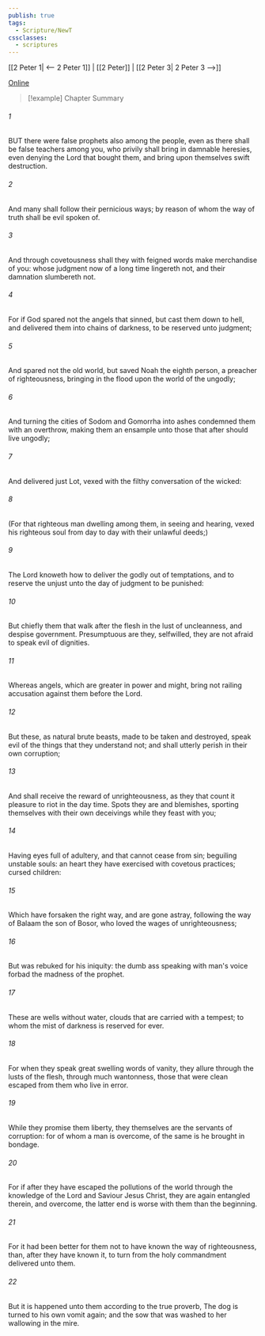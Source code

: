 ```yaml
---
publish: true
tags:
  - Scripture/NewT
cssclasses:
  - scriptures
---
```

[[2 Peter 1| <-- 2 Peter 1]] | [[2 Peter]] | [[2 Peter 3| 2 Peter 3 -->]]

[Online](https://churchofjesuschrist.org/study/scriptures/nt/2-pet/2?lang=eng)

>[!example] Chapter Summary
>
###### 1
BUT there were false prophets also among the people, even as there shall be false teachers among you, who privily shall bring in damnable heresies, even denying the Lord that bought them, and bring upon themselves swift destruction.
###### 2
And many shall follow their pernicious ways; by reason of whom the way of truth shall be evil spoken of.
###### 3
And through covetousness shall they with feigned words make merchandise of you: whose judgment now of a long time lingereth not, and their damnation slumbereth not.
###### 4
For if God spared not the angels that sinned, but cast them down to hell, and delivered them into chains of darkness, to be reserved unto judgment;
###### 5
And spared not the old world, but saved Noah the eighth person, a preacher of righteousness, bringing in the flood upon the world of the ungodly;
###### 6
And turning the cities of Sodom and Gomorrha into ashes condemned them with an overthrow, making them an ensample unto those that after should live ungodly;
###### 7
And delivered just Lot, vexed with the filthy conversation of the wicked:
###### 8
(For that righteous man dwelling among them, in seeing and hearing, vexed his righteous soul from day to day with their unlawful deeds;)
###### 9
The Lord knoweth how to deliver the godly out of temptations, and to reserve the unjust unto the day of judgment to be punished:
###### 10
But chiefly them that walk after the flesh in the lust of uncleanness, and despise government. Presumptuous are they, selfwilled, they are not afraid to speak evil of dignities.
###### 11
Whereas angels, which are greater in power and might, bring not railing accusation against them before the Lord.
###### 12
But these, as natural brute beasts, made to be taken and destroyed, speak evil of the things that they understand not; and shall utterly perish in their own corruption;
###### 13
And shall receive the reward of unrighteousness, as they that count it pleasure to riot in the day time. Spots they are and blemishes, sporting themselves with their own deceivings while they feast with you;
###### 14
Having eyes full of adultery, and that cannot cease from sin; beguiling unstable souls: an heart they have exercised with covetous practices; cursed children:
###### 15
Which have forsaken the right way, and are gone astray, following the way of Balaam the son of Bosor, who loved the wages of unrighteousness;
###### 16
But was rebuked for his iniquity: the dumb ass speaking with man's voice forbad the madness of the prophet.
###### 17
These are wells without water, clouds that are carried with a tempest; to whom the mist of darkness is reserved for ever.
###### 18
For when they speak great swelling words of vanity, they allure through the lusts of the flesh, through much wantonness, those that were clean escaped from them who live in error.
###### 19
While they promise them liberty, they themselves are the servants of corruption: for of whom a man is overcome, of the same is he brought in bondage.
###### 20
For if after they have escaped the pollutions of the world through the knowledge of the Lord and Saviour Jesus Christ, they are again entangled therein, and overcome, the latter end is worse with them than the beginning.
###### 21
For it had been better for them not to have known the way of righteousness, than, after they have known it, to turn from the holy commandment delivered unto them.
###### 22
But it is happened unto them according to the true proverb, The dog is turned to his own vomit again; and the sow that was washed to her wallowing in the mire.




